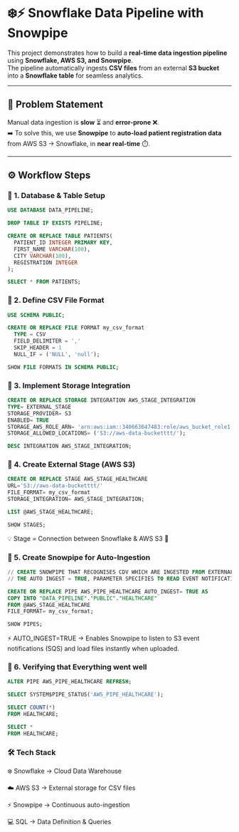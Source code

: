# ❄️⚡ Snowflake Data Pipeline with Snowpipe  

This project demonstrates how to build a **real-time data ingestion pipeline** using **Snowflake, AWS S3, and Snowpipe**.  
The pipeline automatically ingests **CSV files** from an external **S3 bucket** into a **Snowflake table** for seamless analytics.  

---

## 🎯 **Problem Statement**  
Manual data ingestion is **slow** ⏳ and **error-prone** ❌.  
➡️ To solve this, we use **Snowpipe** to **auto-load patient registration data** from AWS S3 → Snowflake, in **near real-time** ⏱️.  

---
## ⚙️ **Workflow Steps**

### 🔹 1. Database & Table Setup
```sql
USE DATABASE DATA_PIPELINE;

DROP TABLE IF EXISTS PIPELINE;

CREATE OR REPLACE TABLE PATIENTS(
  PATIENT_ID INTEGER PRIMARY KEY,
  FIRST_NAME VARCHAR(100),
  CITY VARCHAR(100),
  REGISTRATION INTEGER
);

SELECT * FROM PATIENTS;
```

### 🔹 2. Define CSV File Format
```sql
USE SCHEMA PUBLIC;

CREATE OR REPLACE FILE FORMAT my_csv_format
  TYPE = CSV
  FIELD_DELIMITER = ','
  SKIP_HEADER = 1
  NULL_IF = ('NULL', 'null');

SHOW FILE FORMATS IN SCHEMA PUBLIC;
```


### 🔹 3. Implement Storage Integration
```sql
CREATE OR REPLACE STORAGE INTEGRATION AWS_STAGE_INTEGRATION
TYPE= EXTERNAL_STAGE
STORAGE_PROVIDER= S3
ENABLED= TRUE
STORAGE_AWS_ROLE_ARN= 'arn:aws:iam::340663647483:role/aws_bucket_role1'
STORAGE_ALLOWED_LOCATIONS= ('S3://aws-data-bucketttt/');

DESC INTEGRATION AWS_STAGE_INTEGRATION;
```

### 🔹 4. Create External Stage (AWS S3)
```sql
CREATE OR REPLACE STAGE AWS_STAGE_HEALTHCARE
URL='S3://aws-data-bucketttt/'
FILE_FORMAT= my_csv_format
STORAGE_INTEGRATION= AWS_STAGE_INTEGRATION;

LIST @AWS_STAGE_HEALTHCARE;

SHOW STAGES;

```
💡 Stage = Connection between Snowflake & AWS S3 📂


### 🔹 5. Create Snowpipe for Auto-Ingestion

```sql
// CREATE SNOWPIPE THAT RECOGNISES CDV WHICH ARE INGESTED FROM EXTERNAL SOURCE THE DATA INTO HEALTHCARE TABLE
// THE AUTO INGEST = TRUE, PARAMETER SPECIFIES TO READ EVENT NOTIFICATIONS SENT FROM THE S3 BUCKET TO AN SOS QUEUE WHEN THE DATA IS READY TO LOAD

CREATE OR REPLACE PIPE AWS_PIPE_HEALTHCARE AUTO_INGEST= TRUE AS
COPY INTO "DATA_PIPELINE"."PUBLIC"."HEALTHCARE"
FROM @AWS_STAGE_HEALTHCARE
FILE_FORMAT= my_csv_format;

SHOW PIPES;
```
⚡ AUTO_INGEST=TRUE → Enables Snowpipe to listen to S3 event notifications (SQS) and load files instantly when uploaded.



### 🔹 6. Verifying that Everything went well

```sql
ALTER PIPE AWS_PIPE_HEALTHCARE REFRESH;

SELECT SYSTEM$PIPE_STATUS('AWS_PIPE_HEALTHCARE');

SELECT COUNT(*)
FROM HEALTHCARE;

SELECT *
FROM HEALTHCARE;

```

###  🛠️ Tech Stack

❄️ Snowflake → Cloud Data Warehouse

☁️ AWS S3 → External storage for CSV files

⚡ Snowpipe → Continuous auto-ingestion

💻 SQL → Data Definition & Queries
